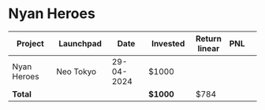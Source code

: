 # Nyan Heroes



<table data-full-width="true"><thead><tr><th width="152">Project</th><th width="138">Launchpad</th><th width="132">Date</th><th width="133">Invested</th><th>Return linear</th><th>PNL</th><th></th></tr></thead><tbody><tr><td>Nyan Heroes</td><td>Neo Tokyo</td><td>29-04-2024</td><td>$1000</td><td></td><td></td><td></td></tr><tr><td><strong>Total</strong></td><td></td><td></td><td><strong>$1000</strong></td><td>$784</td><td></td><td></td></tr></tbody></table>

